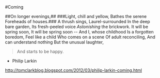 #Coming

##On longer evenings,##
###Light, chill and yellow,
Bathes the serene
Foreheads of houses.###
A thrush sings,
Laurel-surrounded
In the deep bare garden,
Its fresh-peeled voice
_Astonishing_ the brickwork.
It will be spring soon,
It will be spring soon --
And I, whose childhood
Is a forgotten boredom,
Feel like a child
Who comes on a scene
Of adult reconciling,
And can understand nothing
But the unusual laughter,
> And starts to be happy.
- Philip Larkin

http://tomclarkblog.blogspot.com/2012/03/philip-larkin-coming.html
